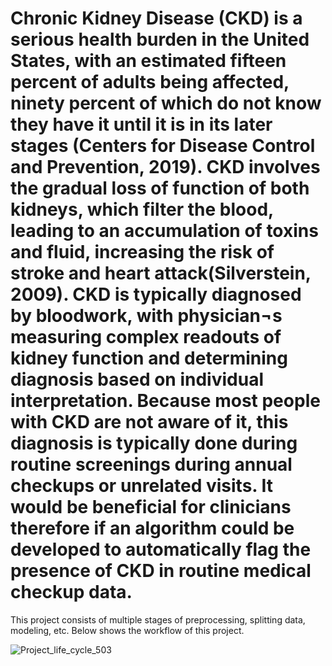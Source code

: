 # Chronic Kidney Disease (CKD) is a serious health burden in the United States, with an estimated fifteen percent of adults being affected, ninety percent of which do not know they have it until it is in its later stages (Centers for Disease Control and Prevention, 2019). CKD involves the gradual loss of function of both kidneys, which filter the blood, leading to an accumulation of toxins and fluid, increasing the risk of stroke and heart attack(Silverstein, 2009). CKD is typically diagnosed by bloodwork, with physician¬s measuring complex readouts of kidney function and determining diagnosis based on individual interpretation. Because most people with CKD are not aware of it, this diagnosis is typically done during routine screenings during annual checkups or unrelated visits. It would be beneficial for clinicians therefore if an algorithm could be developed to automatically flag the presence of CKD in routine medical checkup data.

This project consists of multiple stages of preprocessing, splitting data, modeling, etc. Below shows the workflow of this project.

![Project_life_cycle_503](https://user-images.githubusercontent.com/80921236/176087919-ee7078f1-f567-451f-a57d-cdb991e30c94.jpg)

